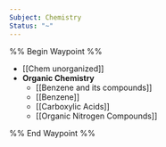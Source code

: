```yaml
---
Subject: Chemistry
Status: "~"
---
```

%% Begin Waypoint %%
- [[Chem unorganized]]
- **Organic Chemistry**
	- [[Benzene and its compounds]]
	- [[Benzene]]
	- [[Carboxylic Acids]]
	- [[Organic Nitrogen Compounds]]

%% End Waypoint %%

